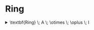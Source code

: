 # Ring

<details>

<summary><span class="math">\textbf{Ring} \; A \; \otimes \; \oplus \; I</span></summary>

***

$$\textbf{Ringoid} \; A \; \otimes \; \oplus$$

$$\textbf{Group} \; A \; \oplus\; I$$

$$\textbf{Symmetric} \; A \; \oplus$$

$$\textbf{Semigroup} \; A \; \otimes$$

***

```
pred Ring(A: set univ, tms,pls: univ->univ->univ, I: univ){
  Ringoid[A,tms,pls]

  Group[A,pls,I]
  Symmetric[A,pls]

  Semigroup[A,tms]
}
```

</details>
